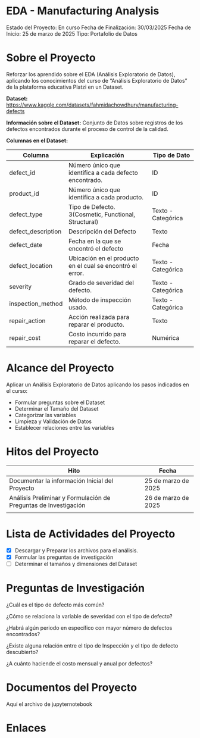 # EDA - Manufacturing Analysis

Estado del Proyecto: En curso
Fecha de Finalización: 30/03/2025
Fecha de Inicio: 25 de marzo de 2025
Tipo: Portafolio de Datos

# Sobre el Proyecto

Reforzar los aprendido sobre el EDA (Análisis Exploratorio de Datos), aplicando los conocimientos del curso de “Análisis Exploratorio de Datos” de la plataforma educativa Platzi en un Dataset.

**Dataset:**  https://www.kaggle.com/datasets/fahmidachowdhury/manufacturing-defects

**Información sobre el Dataset:** Conjunto de Datos sobre registros de los defectos encontrados durante el proceso de control de la calidad.

**Columnas en el Dataset:**

| **Columna** | **Explicación** | **Tipo de Dato** |
| --- | --- | --- |
| defect_id  | Número único que identifica a cada defecto encontrado. | ID |
| product_id  | Número único que identifica a cada producto. | ID |
| defect_type | Tipo de Defecto. 3(Cosmetic, Functional, Structural) | Texto - Categórica |
| defect_description | Descripción del Defecto | Texto |
| defect_date | Fecha en la que se encontró el defecto | Fecha |
| defect_location | Ubicación en el producto en el cual se encontró el error. | Texto - Categórica |
| severity | Grado de severidad del defecto. | Texto - Categórica |
| inspection_method | Método de inspección usado. | Texto - Categórica |
| repair_action | Acción realizada para reparar el producto. | Texto |
| repair_cost | Costo incurrido para reparar el defecto. | Numérica |

# Alcance del Proyecto

Aplicar un Análisis Exploratorio de Datos aplicando los pasos indicados en el curso:

- Formular preguntas sobre el Dataset
- Determinar el Tamaño del Dataset
- Categorizar las variables
- Limpieza y Validación de Datos
- Establecer relaciones entre las variables

# Hitos del Proyecto

| Hito | Fecha |
| --- | --- |
| Documentar la información Inicial del Proyecto | 25 de marzo de 2025  |
| Análisis Preliminar y Formulación de Preguntas de Investigación | 26 de marzo de 2025  |
|  |  |

# Lista de Actividades del Proyecto

- [x]  Descargar y Preparar los archivos para el análisis.
- [x]  Formular las preguntas de investigación
- [ ]  Determinar el tamaños y dimensiones del Dataset

# Preguntas de Investigación

¿Cuál es el tipo de defecto más común?

¿Cómo se relaciona la variable de severidad con el tipo de defecto?

¿Habrá algún periodo en específico con mayor número de defectos encontrados?

¿Existe alguna relación entre el tipo de Inspección y el tipo de defecto descubierto?

¿A cuánto haciende el costo mensual y anual por defectos?

# Documentos del Proyecto

Aquí el archivo de jupyternotebook

# Enlaces